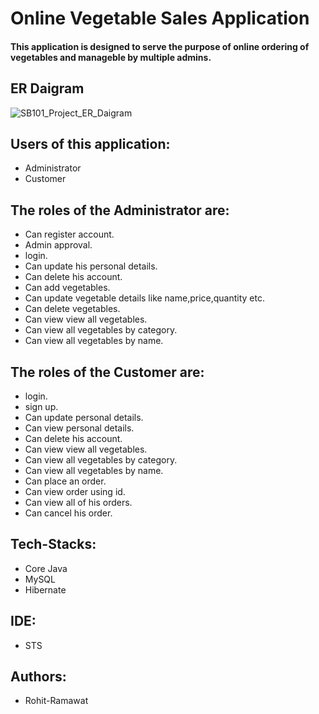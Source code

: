 # Online Vegetable Sales Application 
#### This application is designed to serve the purpose of online ordering of vegetables and manageble by multiple admins.
## ER Daigram 
![SB101_Project_ER_Daigram](https://user-images.githubusercontent.com/119414002/237061821-11c0ade6-1c42-4364-a68c-fac5974219cb.png)

## Users of this application: 
- Administrator 
- Customer
## The roles of the Administrator are:
- Can register account.
- Admin approval.
- login. 
- Can update his personal details.
- Can delete his account.
- Can add vegetables.
- Can update vegetable details like name,price,quantity etc.
- Can delete vegetables.
- Can view view all vegetables.
- Can view all vegetables by category.
- Can view all vegetables by name.

## The roles of the Customer are:
- login.
- sign up.
- Can update personal details.
- Can view personal details.
- Can delete his account.
- Can view view all vegetables.
- Can view all vegetables by category.
- Can view all vegetables by name.
- Can place an order.
- Can view order using id.
- Can view all of his orders.
- Can cancel his order.

## Tech-Stacks:
- Core Java
- MySQL
- Hibernate
## IDE:
- STS
## Authors:
- Rohit-Ramawat
